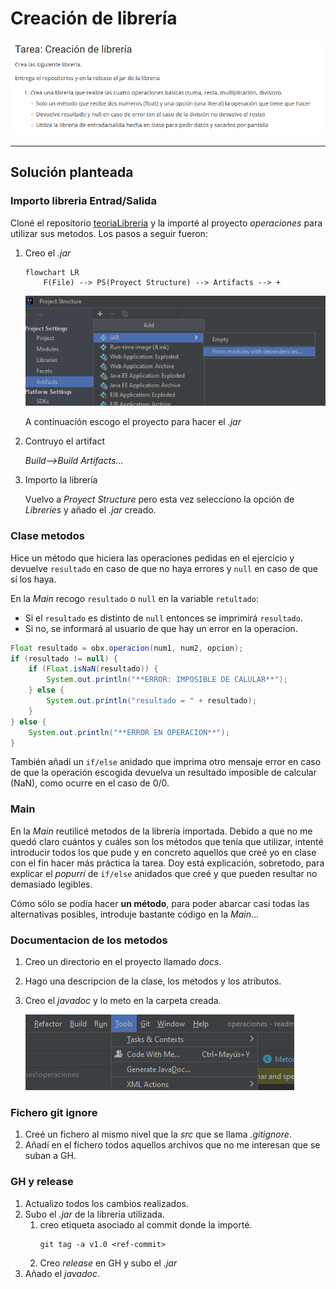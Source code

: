 # Creación de librería
![enunciado](imagenesReadme/enunciadoLibreria.png)

-----
## Solución planteada
### Importo libreria Entrad/Salida
Cloné el repositorio [teoriaLibreria](https://github.com/acastineiraduran/teoriaLibreria.git)
y la importé al proyecto _operaciones_ 
para utilizar sus metodos. Los pasos a seguir
fueron:
1. Creo el _.jar_
    ```mermaid
    flowchart LR
        F(File) --> PS(Proyect Structure) --> Artifacts --> +
    ```
    ![pasosJar](imagenesReadme/pasosJar.png)

    A continuación escogo el proyecto para hacer el _.jar_

2. Contruyo el artifact

    _Build-->Build Artifacts..._

3. Importo la librería

    Vuelvo a _Proyect Structure_ pero esta vez selecciono la opción de _Libreries_
    y añado el _.jar_ creado.

### Clase metodos
Hice un método que hiciera las operaciones pedidas en el ejercicio y devuelve 
`resultado` en caso de que no haya errores y `null` en caso de que sí los haya.

En la _Main_ recogo `resultado` o `null` en la variable `retultado`:
* Si el `resultado` es distinto de `null` entonces se imprimirá `resultado`.
* Si no, se informará al usuario de que hay un error en la operacion.
```java
Float resultado = obx.operacion(num1, num2, opcion);
if (resultado != null) { 
    if (Float.isNaN(resultado)) { 
        System.out.println("**ERROR: IMPOSIBLE DE CALULAR**");
    } else {
        System.out.println("resultado = " + resultado);
    }
} else {
    System.out.println("**ERROR EN OPERACION**");
}
```
También añadí un `if/else` anidado que imprima otro mensaje error en caso de que la
operación escogida devuelva un resultado imposible de calcular (NaN), como ocurre
en el caso de 0/0.

### Main
En la _Main_ reutilicé metodos de la librería importada. Debido a que no me quedó claro
cuántos y cuáles son los métodos que tenía que utilizar, intenté introducir todos
los que pude y en concreto aquellos que creé yo en clase con el fin hacer más práctica
la tarea. Doy está explicación, sobretodo, para explicar el _popurrí_ de `if/else`
anidados que creé y que pueden resultar no demasiado legibles.

Cómo sólo se podía hacer **un método**, para poder abarcar casi todas las alternativas
posibles, introduje bastante código en la _Main_...

### Documentacion de los metodos
1. Creo un directorio en el proyecto llamado _docs_.
2. Hago una descripcion de la clase, los metodos y los atributos.
3. Creo el _javadoc_ y lo meto en la carpeta creada.
  
    ![javadocProcess](imagenesReadme/javadocProcess.png)

### Fichero git ignore
1. Creé un fichero al mismo nivel que la _src_ que se llama _.gitignore_.
2. Añadí en el fichero todos aquellos archivos que no me interesan que se suban 
a GH.

### GH y release
1. Actualizo todos los cambios realizados.
2. Subo el _.jar_ de la libreria utilizada.
   1. creo etiqueta asociado al commit donde la importé.
      ```
      git tag -a v1.0 <ref-commit>
      ```
   2. Creo _release_ en GH y subo el _.jar_ 
3. Añado el _javadoc_.
